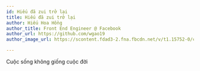 ```yaml
---
id: Hiếu đã zui trở lại
title: Hiếu đã zui trở lại
author: Hiếu Hoa Hồng
author_title: Front End Engineer @ Facebook
author_url: https://github.com/wgao19
author_image_url: https://scontent.fdad3-2.fna.fbcdn.net/v/t1.15752-0/cp0/q90/p64x64/111202600_2687434501525645_9098094908265568838_n.jpg?_nc_cat=104&_nc_sid=02e273&_nc_ohc=mpQ157LlJm8AX_4xB6R&_nc_ht=scontent.fdad3-2.fna&oh=727873414572aff89822a7b3ef801764&oe=5F4AFA80

---
```


Cuộc sống không giống cuộc đời
